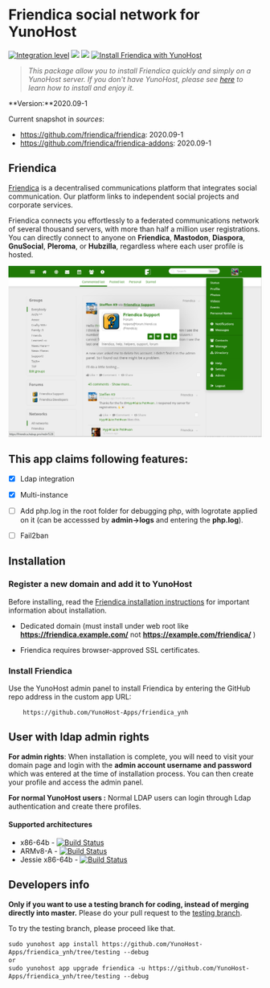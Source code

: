 # Friendica social network for YunoHost


[![Integration level](https://dash.yunohost.org/integration/friendica.svg)](https://dash.yunohost.org/appci/app/friendica) ![](https://ci-apps.yunohost.org/ci/badges/friendica.status.svg) ![](https://ci-apps.yunohost.org/ci/badges/friendica.maintain.svg)
[![Install Friendica with YunoHost](https://install-app.yunohost.org/install-with-yunohost.png)](https://install-app.yunohost.org/?app=friendica)

> *This package allow you to install Friendica quickly and simply on a YunoHost server.
If you don't have YunoHost, please see [here](https://yunohost.org/#/install) to learn how to install and enjoy it.*


**Version:**2020.09-1

Current snapshot in *sources*:

* https://github.com/friendica/friendica: 2020.09-1
* https://github.com/friendica/friendica-addons: 2020.09-1

## Friendica
[Friendica](http://friendi.ca/) is a decentralised communications platform that integrates social communication. Our platform links to independent social projects and corporate services.

Friendica connects you effortlessly to a federated communications network of several thousand servers, with more than half a million user registrations. You can directly connect to anyone on **Friendica**, **Mastodon**, **Diaspora**, **GnuSocial**, **Pleroma**, or **Hubzilla**, regardless where each user profile is hosted.

![](https://raw.githubusercontent.com/friendica/friendica/develop/images/screenshots/friendica-frio-green-profle-1.png)


## This app claims following features:
- [X] Ldap integration
- [X] Multi-instance
- [ ] Add php.log in the root folder for debugging php, with logrotate applied on it (can be accesssed by **admin->logs** and entering the **php.log**).
- [ ] Fail2ban


## Installation

### Register a new domain and add it to YunoHost

Before installing, read the [Friendica installation instructions](https://github.com/friendica/friendica/blob/develop/doc/Install.md) for important information about installation.

- Dedicated domain (must install under web root like **https://friendica.example.com/** not **https://example.com/friendica/** )

- Friendica requires browser-approved SSL certificates.


### Install Friendica
Use the YunoHost admin panel to install Friendica by entering the GitHub repo address in the custom app URL:

		https://github.com/YunoHost-Apps/friendica_ynh


## User with ldap admin rights
**For admin rights**: When installation is complete, you will need to visit your domain page and login with the **admin account username and password** which was entered at the time of installation process. You can then create your profile and access the admin panel.

 **For normal YunoHost users :** Normal LDAP users can login through Ldap authentication and create there profiles.

#### Supported architectures

* x86-64b - [![Build Status](https://ci-apps.yunohost.org/ci/logs/friendica%20%28Official%29.svg)](https://ci-apps.yunohost.org/ci/apps/friendica/)
* ARMv8-A - [![Build Status](https://ci-apps-arm.yunohost.org/ci/logs/friendica%20%28Official%29.svg)](https://ci-apps-arm.yunohost.org/ci/apps/friendica/)
* Jessie x86-64b - [![Build Status](https://ci-stretch.nohost.me/ci/logs/friendica%20%28Official%29.svg)](https://ci-stretch.nohost.me/ci/apps/friendica/)


Developers info
----------------

**Only if you want to use a testing branch for coding, instead of merging directly into master.**
Please do your pull request to the [testing branch](https://github.com/YunoHost-Apps/friendica_ynh/tree/testing).

To try the testing branch, please proceed like that.
```
sudo yunohost app install https://github.com/YunoHost-Apps/friendica_ynh/tree/testing --debug
or
sudo yunohost app upgrade friendica -u https://github.com/YunoHost-Apps/friendica_ynh/tree/testing --debug
```

